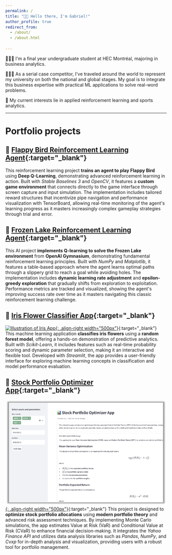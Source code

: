 ```yaml
---
permalink: /
title: "👋🏽 Hello there, I'm Gabriel!" 
author_profile: true
redirect_from: 
  - /about/
  - /about.html

--- 
```


👨🏽‍💻 I'm a final year undergraduate student at HEC Montréal, majoring in business analytics.

👨🏽‍💼 As a serial case competitor, I've traveled around the world to represent my university on both the national and global stages. My goal is to integrate this business expertise with practical ML applications to solve real-word problems.

🔬 My current interests lie in applied reinforcement learning and sports analytics.

---

# Portfolio projects

## 🔗 [Flappy Bird Reinforcement Learning Agent](https://github.com/ghj95){:target="_blank"} 
This reinforcement learning project **trains an agent to play Flappy Bird** using **Deep Q-Learning**, demonstrating advanced reinforcement learning in action. Built with *Stable Baselines 3* and *OpenCV*, it features a **custom game environment** that connects directly to the game interface through screen capture and input simulation. The implementation includes tailored reward structures that incentivize pipe navigation and performance visualization with TensorBoard, allowing real-time monitoring of the agent's learning progress as it masters increasingly complex gameplay strategies through trial and error.

## 🔗 [Frozen Lake Reinforcement Learning Agent](https://github.com/ghj95/frozen_lake_q/blob/main/lake.py){:target="_blank"} 
This AI project **implements Q-learning to solve the Frozen Lake environment** from **OpenAI Gymnasium**, demonstrating fundamental reinforcement learning principles. Built with *NumPy* and *Matplotlib*, it features a table-based approach where the agent learns optimal paths through a slippery grid to reach a goal while avoiding holes. The implementation includes **dynamic learning rate adjustment** and **epsilon-greedy exploration** that gradually shifts from exploration to exploitation. Performance metrics are tracked and visualized, showing the agent's improving success rate over time as it masters navigating this classic reinforcement learning challenge.

## 🔗 [Iris Flower Classifier App](https://iris-class.streamlit.app){:target="_blank"}
[![Illustration of Iris App](./images/iris.png){: .align-right width="500px"}](https://iris-class.streamlit.app){:target="_blank"}
This machine learning application **classifies iris flowers** using a **random forest model**, offering a hands-on demonstration of predictive analytics. Built with *Scikit-Learn*, it includes features such as real-time probability scoring and dynamic parameter selection, making it an interactive and flexible tool. Developed with *Streamlit*, the app provides a user-friendly interface for exploring machine learning concepts in classification and model performance evaluation.

## 🔗 [Stock Portfolio Optimizer App](https://port-opt.streamlit.app){:target="_blank"} 
[![Illustration of Portfolio App](./images/portfolio.png){: .align-right width="500px"}](https://port-opt.streamlit.app){:target="_blank"}
This project is designed to **optimize stock portfolio allocations** using **modern portfolio theory** and advanced risk assessment techniques. By implementing Monte Carlo simulations, the app estimates Value at Risk (VaR) and Conditional Value at Risk (CVaR) to enhance financial decision-making. It integrates the *Yahoo Finance API* and utilizes data analysis libraries such as *Pandas*, *NumPy*, and *Cvxp* for in-depth analysis and visualization, providing users with a robust tool for portfolio management.